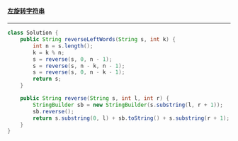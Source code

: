 #### <a href="https://leetcode.cn/problems/zuo-xuan-zhuan-zi-fu-chuan-lcof/">左旋转字符串</a>

-----------------

```java
class Solution {
    public String reverseLeftWords(String s, int k) {
        int n = s.length();
        k = k % n;
        s = reverse(s, 0, n - 1);
        s = reverse(s, n - k, n - 1);
        s = reverse(s, 0, n - k - 1);
        return s;
    }

    public String reverse(String s, int l, int r) {
        StringBuilder sb = new StringBuilder(s.substring(l, r + 1));
        sb.reverse();
        return s.substring(0, l) + sb.toString() + s.substring(r + 1);
    }
}
```

